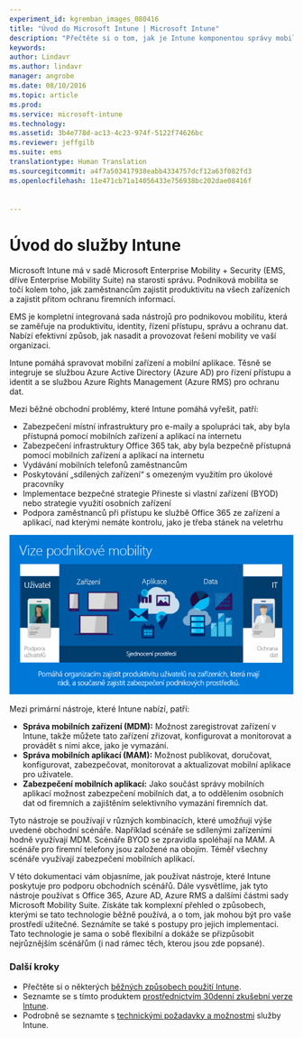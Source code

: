 ```yaml
---
experiment_id: kgremban_images_080416
title: "Úvod do Microsoft Intune | Microsoft Intune"
description: "Přečtěte si o tom, jak je Intune komponentou správy mobilních zařízení v řešení Enterprise Mobility + Security."
keywords: 
author: Lindavr
ms.author: lindavr
manager: angrobe
ms.date: 08/10/2016
ms.topic: article
ms.prod: 
ms.service: microsoft-intune
ms.technology: 
ms.assetid: 3b4e778d-ac13-4c23-974f-5122f74626bc
ms.reviewer: jeffgilb
ms.suite: ems
translationtype: Human Translation
ms.sourcegitcommit: a4f7a503417938eabb4334757dcf12a63f082fd3
ms.openlocfilehash: 11e471cb71a14056433e756938bc202dae08416f


---
```


# Úvod do služby Intune
Microsoft Intune má v sadě Microsoft Enterprise Mobility + Security (EMS, dříve Enterprise Mobility Suite) na starosti správu. Podniková mobilita se točí kolem toho, jak zaměstnancům zajistit produktivitu na všech zařízeních a zajistit přitom ochranu firemních informací.  

EMS je kompletní integrovaná sada nástrojů pro podnikovou mobilitu, která se zaměřuje na produktivitu, identity, řízení přístupu, správu a ochranu dat. Nabízí efektivní způsob, jak nasadit a provozovat řešení mobility ve vaší organizaci.  

Intune pomáhá spravovat mobilní zařízení a mobilní aplikace. Těsně se integruje se službou Azure Active Directory (Azure AD) pro řízení přístupu a identit a se službou Azure Rights Management (Azure RMS) pro ochranu dat.  

Mezi běžné obchodní problémy, které Intune pomáhá vyřešit, patří:

* Zabezpečení místní infrastruktury pro e-maily a spolupráci tak, aby byla přístupná pomocí mobilních zařízení a aplikací na internetu
* Zabezpečení infrastruktury Office 365 tak, aby byla bezpečně přístupná pomocí mobilních zařízení a aplikací na internetu
* Vydávání mobilních telefonů zaměstnancům
* Poskytování „sdílených zařízení“ s omezeným využitím pro úkolové pracovníky
* Implementace bezpečné strategie Přineste si vlastní zařízení (BYOD) nebo strategie využití osobních zařízení
* Podpora zaměstnanců při přístupu ke službě Office 365 ze zařízení a aplikací, nad kterými nemáte kontrolu, jako je třeba stánek na veletrhu

![Obrázek vize podnikové mobility](..\media\em-vision.png)

Mezi primární nástroje, které Intune nabízí, patří:
* **Správa mobilních zařízení (MDM):** Možnost zaregistrovat zařízení v Intune, takže můžete tato zařízení zřizovat, konfigurovat a monitorovat a provádět s nimi akce, jako je vymazání.
* **Správa mobilních aplikací (MAM):** Možnost publikovat, doručovat, konfigurovat, zabezpečovat, monitorovat a aktualizovat mobilní aplikace pro uživatele.
* **Zabezpečení mobilních aplikací:** Jako součást správy mobilních aplikací možnost zabezpečení mobilních dat, a to oddělením osobních dat od firemních a zajištěním selektivního vymazání firemních dat.

Tyto nástroje se používají v různých kombinacích, které umožňují výše uvedené obchodní scénáře. Například scénáře se sdílenými zařízeními hodně využívají MDM. Scénáře BYOD se zpravidla spoléhají na MAM. A scénáře pro firemní telefony jsou založené na obojím. Téměř všechny scénáře využívají zabezpečení mobilních aplikací.

V této dokumentaci vám objasníme, jak používat nástroje, které Intune poskytuje pro podporu obchodních scénářů.  Dále vysvětlíme, jak tyto nástroje používat s Office 365, Azure AD, Azure RMS a dalšími částmi sady Microsoft Mobility Suite. Získáte tak komplexní přehled o způsobech, kterými se tato technologie běžně používá, a o tom, jak mohou být pro vaše prostředí užitečné. Seznámíte se také s postupy pro jejich implementaci. Tato technologie je sama o sobě flexibilní a dokáže se přizpůsobit nejrůznějším scénářům (i nad rámec těch, kterou jsou zde popsané).

### Další kroky
* Přečtěte si o některých [běžných způsobech použití Intune](common-ways-to-use-intune.md).
* Seznamte se s tímto produktem [prostřednictvím 30denní zkušební verze Intune](get-started-with-a-30-day-trial-of-microsoft-intune.md).
* Podrobně se seznamte s [technickými požadavky a možnostmi](/intune/get-started/what-to-know-before-you-start-microsoft-intune) služby Intune.



<!--HONumber=Oct16_HO4-->


